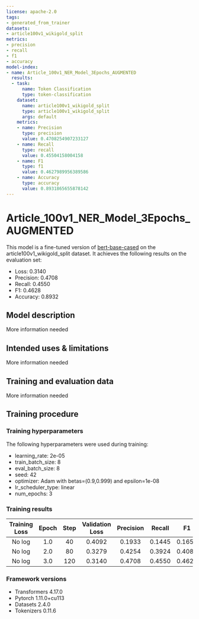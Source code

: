 ```yaml
---
license: apache-2.0
tags:
- generated_from_trainer
datasets:
- article100v1_wikigold_split
metrics:
- precision
- recall
- f1
- accuracy
model-index:
- name: Article_100v1_NER_Model_3Epochs_AUGMENTED
  results:
  - task:
      name: Token Classification
      type: token-classification
    dataset:
      name: article100v1_wikigold_split
      type: article100v1_wikigold_split
      args: default
    metrics:
    - name: Precision
      type: precision
      value: 0.4708254907233127
    - name: Recall
      type: recall
      value: 0.45504158004158
    - name: F1
      type: f1
      value: 0.4627989956389586
    - name: Accuracy
      type: accuracy
      value: 0.8931865655878142
---
```


<!-- This model card has been generated automatically according to the information the Trainer had access to. You
should probably proofread and complete it, then remove this comment. -->

# Article_100v1_NER_Model_3Epochs_AUGMENTED

This model is a fine-tuned version of [bert-base-cased](https://huggingface.co/bert-base-cased) on the article100v1_wikigold_split dataset.
It achieves the following results on the evaluation set:
- Loss: 0.3140
- Precision: 0.4708
- Recall: 0.4550
- F1: 0.4628
- Accuracy: 0.8932

## Model description

More information needed

## Intended uses & limitations

More information needed

## Training and evaluation data

More information needed

## Training procedure

### Training hyperparameters

The following hyperparameters were used during training:
- learning_rate: 2e-05
- train_batch_size: 8
- eval_batch_size: 8
- seed: 42
- optimizer: Adam with betas=(0.9,0.999) and epsilon=1e-08
- lr_scheduler_type: linear
- num_epochs: 3

### Training results

| Training Loss | Epoch | Step | Validation Loss | Precision | Recall | F1     | Accuracy |
|:-------------:|:-----:|:----:|:---------------:|:---------:|:------:|:------:|:--------:|
| No log        | 1.0   | 40   | 0.4092          | 0.1933    | 0.1445 | 0.1654 | 0.8398   |
| No log        | 2.0   | 80   | 0.3279          | 0.4254    | 0.3924 | 0.4082 | 0.8851   |
| No log        | 3.0   | 120  | 0.3140          | 0.4708    | 0.4550 | 0.4628 | 0.8932   |


### Framework versions

- Transformers 4.17.0
- Pytorch 1.11.0+cu113
- Datasets 2.4.0
- Tokenizers 0.11.6
